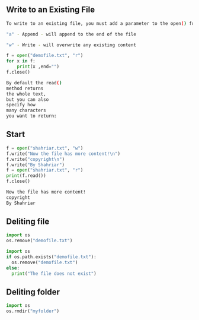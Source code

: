 ## Write to an Existing File
 
```bash
To write to an existing file, you must add a parameter to the open() function:

"a" - Append - will append to the end of the file

"w" - Write - will overwrite any existing content
```

```python
f = open("demofile.txt", "r")
for x in f:
    print(x ,end="")
f.close()
```

```bash
By default the read() 
method returns   
the whole text,  
but you can also 
specify how      
many characters  
you want to return:
```

## Start

```python
f = open("shahriar.txt", "w")
f.write("Now the file has more content!\n")
f.write("copyright\n")
f.write("By Shahriar")
f = open("shahriar.txt", "r")
print(f.read())
f.close()
```

```bash
Now the file has more content!
copyright
By Shahriar
```








## Deliting file

```python
import os
os.remove("demofile.txt")
```

```python
import os
if os.path.exists("demofile.txt"):
  os.remove("demofile.txt")
else:
  print("The file does not exist")
```

## Deliting folder

```python
import os
os.rmdir("myfolder")
```
